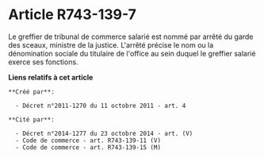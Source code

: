 # Article R743-139-7

Le greffier de tribunal de commerce salarié est nommé par arrêté du garde des sceaux, ministre de la justice. L'arrêté
précise le nom ou la dénomination sociale du titulaire de l'office au sein duquel le greffier salarié exerce ses fonctions.

**Liens relatifs à cet article**

	**Créé par**:

	  - Décret n°2011-1270 du 11 octobre 2011 - art. 4

	**Cité par**:

	  - Décret n°2014-1277 du 23 octobre 2014 - art. (V)
	  - Code de commerce - art. R743-139-11 (V)
	  - Code de commerce - art. R743-139-15 (M)
